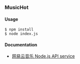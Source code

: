 ### MusicHot

#### Usage
```
$ npm install 
$ node index.js
```

#### Documentation 
- [网易云音乐 Node.js API service](https://github.com/Binaryify/NeteaseCloudMusicApi)
